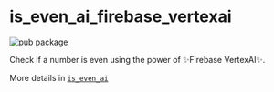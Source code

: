 # is_even_ai_firebase_vertexai

[![pub package](https://img.shields.io/pub/v/is_even_ai_firebase_vertexai.svg)](https://pub.dev/packages/is_even_ai_firebase_vertexai)

Check if a number is even using the power of ✨Firebase VertexAI✨.

More details in [`is_even_ai`](https://pub.dev/packages/is_even_ai)
